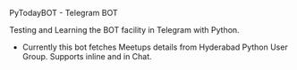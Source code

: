 PyTodayBOT - Telegram BOT

Testing and Learning the BOT facility in Telegram with Python.

- Currently this bot fetches Meetups details from Hyderabad Python User Group. Supports inline and in Chat.

